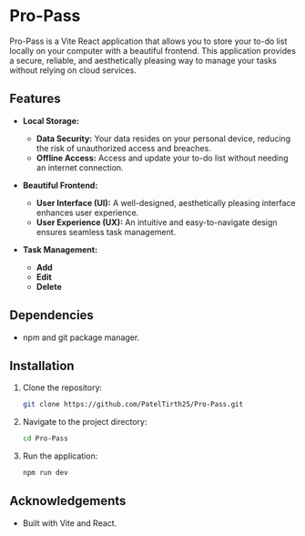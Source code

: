 # Pro-Pass

Pro-Pass is a Vite React application that allows you to store your to-do list locally on your computer with a beautiful frontend. This application provides a secure, reliable, and aesthetically pleasing way to manage your tasks without relying on cloud services.

## Features

- **Local Storage:**
  - **Data Security:** Your data resides on your personal device, reducing the risk of unauthorized access and breaches.
  - **Offline Access:** Access and update your to-do list without needing an internet connection.

- **Beautiful Frontend:**
  - **User Interface (UI):** A well-designed, aesthetically pleasing interface enhances user experience.
  - **User Experience (UX):** An intuitive and easy-to-navigate design ensures seamless task management.

- **Task Management:**
  - **Add**
  - **Edit**
  - **Delete**

## Dependencies

- npm and git package manager.

## Installation

1. Clone the repository:

   ```bash
   git clone https://github.com/PatelTirth25/Pro-Pass.git
2. Navigate to the project directory:

    ```bash
    cd Pro-Pass
3. Run the application:

    ```bash
    npm run dev

## Acknowledgements
- Built with Vite and React.
